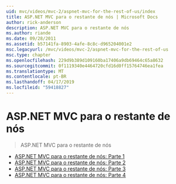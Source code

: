 ```yaml
---
uid: mvc/videos/mvc-2/aspnet-mvc-for-the-rest-of-us/index
title: ASP.NET MVC para o restante de nós | Microsoft Docs
author: rick-anderson
description: ASP.NET MVC para o restante de nós
ms.author: riande
ms.date: 09/28/2011
ms.assetid: b57141fa-8903-4afe-8c8c-d965204001e2
msc.legacyurl: /mvc/videos/mvc-2/aspnet-mvc-for-the-rest-of-us
msc.type: chapter
ms.openlocfilehash: 229d9b389d109160ba17406a9db69464c65a8632
ms.sourcegitcommit: 0f1119340e4464720cfd16d0ff15764746ea1fea
ms.translationtype: MT
ms.contentlocale: pt-BR
ms.lasthandoff: 04/17/2019
ms.locfileid: "59418827"
---
```

# <a name="aspnet-mvc-for-the-rest-of-us"></a>ASP.NET MVC para o restante de nós

> ASP.NET MVC para o restante de nós


- [ASP.NET MVC para o restante de nós: Parte 1](aspnet-mvc-for-the-rest-of-us-part-1.md)
- [ASP.NET MVC para o restante de nós: Parte 2](aspnet-mvc-for-the-rest-of-us-part-2.md)
- [ASP.NET MVC para o restante de nós: Parte 3](aspnet-mvc-for-the-rest-of-us-part-3.md)
- [ASP.NET MVC para o restante de nós: Parte 4](aspnet-mvc-for-the-rest-of-us-part-4.md)
